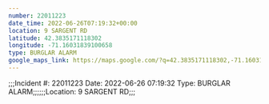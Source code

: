 ```yaml
---
number: 22011223
date_time: 2022-06-26T07:19:32+00:00
location: 9 SARGENT RD
latitude: 42.3835171118302
longitude: -71.16031839100658
type: BURGLAR ALARM
google_maps_link: https://maps.google.com/?q=42.3835171118302,-71.16031839100658
---
```


;;;Incident #: 22011223   Date: 2022-06-26 07:19:32   Type: BURGLAR ALARM;;;;;;Location: 9 SARGENT RD;;;
